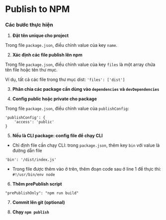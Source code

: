 # Publish to NPM

### Các bước thực hiện

1. **Đặt tên unique cho project**

Trong file `package.json`, điều chỉnh value của key `name`.

2. **Xác định các file publish lên npm**

Trong file `package.json`, điều chỉnh value của key `files` là một array chứa tên file hoặc tên thư mục.

Ví dụ, tất cả các file trong thư mục dist: `'files': ['dist']`

3. **Phân chia các package cần dùng vào `dependencies` và `devDependencies`**

4. **Config public hoặc private cho package**

Trong file `package.json`, điều chỉnh value của `publishConfig`:

```
'publishConfig': {
    'access': 'public'
}
```

5. **Nếu là CLI package: config file để chạy CLI**

- Chỉ định file cần chạy CLI: trong `package.json`, thêm key `bin` với value là đường dẫn file

```
'bin': '/dist/index.js'
```

- Trong file được thêm vào ở trên, thêm đoạn code sau ở line 1 để thực thi: `#!/usr/bin/env node`

6. **Thêm prePublish script**

```
"prePublishOnly": "npm run build"
```

7. **Commit lên git (optional)**

8. **Chạy `npm publish`**
